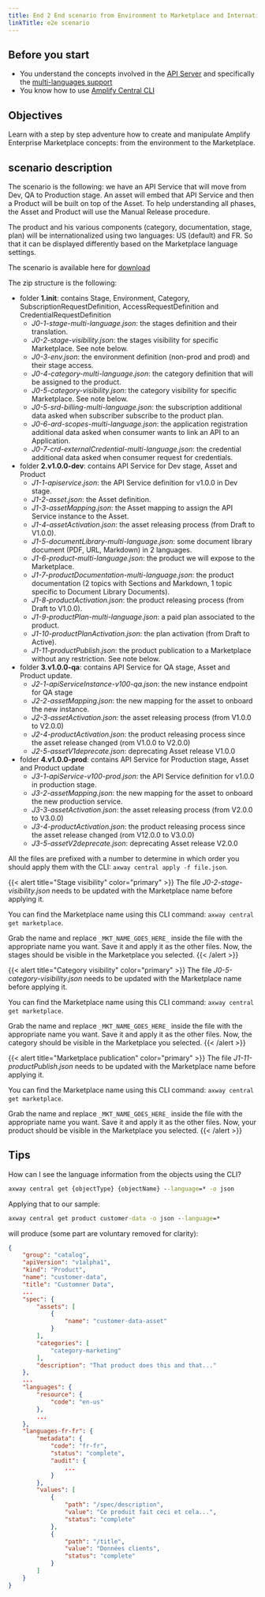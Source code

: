 ```yaml
---
title: End 2 End scenario from Environment to Marketplace and Internationalization
linkTitle: e2e scenario
---
```


## Before you start

* You understand the concepts involved in the [API Server](/docs/integrate_with_central/api_server/) and specifically the [multi-languages support](/docs/integrate_with_central/api_server/#multi-languages-support)
* You know how to use [Amplify Central CLI](/docs/integrate_with_central/cli_central)

## Objectives

Learn with a step by step adventure how to create and manipulate Amplify Enterprise Marketplace concepts: from the environment to the Marketplace.

## scenario description

The scenario is the following: we have an API Service that will move from Dev, QA to Production stage. An asset will embed that API Service and then a Product will be built on top of the Asset. To help understanding all phases, the Asset and Product will use the Manual Release procedure.

The product and his various components (category, documentation, stage, plan) will be internationalized using two languages: US (default) and FR. So that it can be displayed differently based on the Marketplace language settings.

The scenario is available here for [download](/static/samples/e2e/e2e.zip)

The zip structure is the following:

* folder **1.init**: contains Stage, Environment, Category, SubscriptionRequestDefinition, AccessRequestDefinition and CredentialRequestDefinition
    * *J0-1-stage-multi-language.json*: the stages definition and their translation.
    * *J0-2-stage-visibility.json*: the stages visibility for specific Marketplace. See note below.
    * *J0-3-env.json*: the environment definition (non-prod and prod) and their stage access.
    * *J0-4-category-multi-language.json*: the category definition that will be assigned to the product.
    * *J0-5-category-visibility.json*: the category visibility for specific Marketplace. See note below.
    * *J0-5-srd-billing-multi-language.json*: the subscription additional data asked when subscriber subscribe to the product plan.
    * *J0-6-ard-scopes-multi-language.json*: the application registration additional data asked when consumer wants to link an API to an Application.
    * *J0-7-crd-externalCredential-multi-language.json*: the credential additional data asked when consumer request for credentials.
* folder **2.v1.0.0-dev**: contains API Service for Dev stage, Asset and Product
    * *J1-1-apiservice.json*: the API Service definition for v1.0.0 in Dev stage.
    * *J1-2-asset.json*: the Asset definition.
    * *J1-3-assetMapping.json*: the Asset mapping to assign the API Service instance to the Asset.
    * *J1-4-assetActivation.json*: the asset releasing process (from Draft to V1.0.0).
    * *J1-5-documentLibrary-multi-language.json*: some document library document (PDF, URL, Markdown) in 2 languages.
    * *J1-6-product-multi-language.json*: the product we will expose to the Marketplace.
    * *J1-7-productDocumentation-multi-language.json*: the product documentation (2 topics with Sections and Markdown, 1 topic specific to Document Library Documents).
    * *J1-8-productActivation.json*: the product releasing process (from Draft to V1.0.0).
    * *J1-9-productPlan-multi-language.json*: a paid plan associated to the product.
    * *J1-10-productPlanActivation.json*: the plan activation (from Draft to Active).
    * *J1-11-productPublish.json*: the product publication to a Marketplace without any restriction. See note below.
* folder **3.v1.0.0-qa**: contains API Service for QA stage, Asset and Product update.
    * *J2-1-apiServiceInstance-v100-qa.json*: the new instance endpoint for QA stage
    * *J2-2-assetMapping.json*: the new mapping for the asset to onboard the new instance.
    * *J2-3-assetActivation.json*: the asset releasing process (from V1.0.0 to V2.0.0)
    * *J2-4-productActivation.json*: the product releasing process since the asset release changed (rom V1.0.0 to V2.0.0)
    * *J2-5-assetV1deprecate.json*: deprecating Asset release V1.0.0
* folder **4.v1.0.0-prod**: contains API Service for Production stage, Asset and Product update
    * *J3-1-apiService-v100-prod.json*: the API Service definition for v1.0.0 in production stage.
    * *J3-2-assetMapping.json*: the new mapping for the asset to onboard the new production service.
    * *J3-3-assetActivation.json*: the asset releasing process (from V2.0.0 to V3.0.0)
    * *J3-4-productActivation.json*: the product releasing process since the asset release changed (rom V12.0.0 to V3.0.0)
    * *J3-5-assetV2deprecate.json*: deprecating Asset release V2.0.0

All the files are prefixed with a number to determine in which order you should apply them with the CLI: `axway central apply -f file.json`.

{{< alert title="Stage visibility" color="primary" >}}
The file *J0-2-stage-visibility.json* needs to be updated with the Marketplace name before applying it.

You can find the Marketplace name using this CLI command: `axway central get marketplace`.

Grab the name and replace `_MKT_NAME_GOES_HERE_` inside the file with the appropriate name you want. Save it and apply it as the other files. Now, the stages should be visible in the Marketplace you selected.
{{< /alert >}}

{{< alert title="Category visibility" color="primary" >}}
The file *J0-5-category-visibility.json* needs to be updated with the Marketplace name before applying it.

You can find the Marketplace name using this CLI command: `axway central get marketplace`.

Grab the name and replace `_MKT_NAME_GOES_HERE_` inside the file with the appropriate name you want. Save it and apply it as the other files. Now, the category should be visible in the Marketplace you selected.
{{< /alert >}}

{{< alert title="Marketplace publication" color="primary" >}}
The file *J1-11-productPublish.json* needs to be updated with the Marketplace name before applying it.

You can find the Marketplace name using this CLI command: `axway central get marketplace`.

Grab the name and replace `_MKT_NAME_GOES_HERE_` inside the file with the appropriate name you want. Save it and apply it as the other files. Now, your product should be visible in the Marketplace you selected.
{{< /alert >}}

## Tips

How can I see the language information from the objects using the CLI?

```cmd
axway central get {objectType} {objectName} --language=* -o json
```

Applying that to our sample:

```cmd
axway central get product customer-data -o json --language=*
```

will produce (some part are voluntary removed for clarity):

```json
{
    "group": "catalog",
    "apiVersion": "v1alpha1",
    "kind": "Product",
    "name": "customer-data",
    "title": "Customner Data",
    ...
    "spec": {
        "assets": [
            {
                "name": "customer-data-asset"
            }
        ],
        "categories": [
            "category-marketing"
        ],
        "description": "That product does this and that..."
    },
    ...
    "languages": {
        "resource": {
            "code": "en-us"
        },
        ...
    },
    "languages-fr-fr": {
        "metadata": {
            "code": "fr-fr",
            "status": "complete",
            "audit": {
                ...
            }
        },
        "values": [
            {
                "path": "/spec/description",
                "value": "Ce produit fait ceci et cela...",
                "status": "complete"
            },
            {
                "path": "/title",
                "value": "Données clients",
                "status": "complete"
            }
        ]
    }
}
```